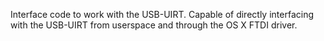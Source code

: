 Interface code to work with the USB-UIRT. Capable of directly interfacing with the USB-UIRT from userspace and through the OS X FTDI driver.